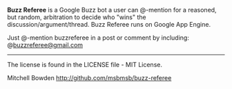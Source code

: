 **Buzz Referee** is a Google Buzz bot a user can @-mention for a reasoned, but random, arbitration to decide who "wins" the discussion/argument/thread. Buzz Referee runs on Google App Engine.

Just @-mention buzzreferee in a post or comment by including: 
    @buzzreferee@gmail.com

----
The license is found in the LICENSE file - MIT License.

Mitchell Bowden <mitchellbowden AT gmail DOT com>
<http://github.com/msbmsb/buzz-referee>
